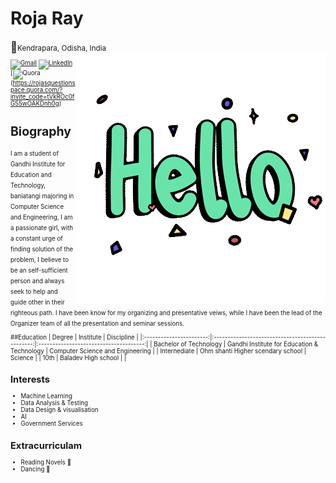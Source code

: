 <h1>Roja Ray</h1>
<Big>📍</Big><small>Kendrapara, Odisha, India<small>

<img src="https://github.com/Roja-Ray/Roja-Ray/blob/6e537bb1c7e29bb9aba6630ae0b2be98a9e49ee7/472108440_HELLO_STICKER_400px.gif" align="right">

[![Gmail](https://img.shields.io/badge/Gmail-D14836?style=for-the-badge&logo=gmail&logoColor=white)](mailto:roja.ray18@gmail.com)
[![LinkedIn](https://img.shields.io/badge/linkedin-%230077B5.svg?style=for-the-badge&logo=linkedin&logoColor=white)]()
[![Quora](https://img.shields.io/badge/Quora-style=for-the-badge&logo=linkedin&logoColor=white)(https://rojasquestionspace.quora.com/?invite_code=tVkROc0fG55wOAKDnh0g)

<h1> Biography </h1>
I am a student of Gandhi Institute for Education and Technology, baniatangi majoring in Computer Science and Engineering, I am a passionate girl, with a constant urge of finding solution of the problem, I believe to be an self-sufficient person and always seek to help and guide other in their righteous path. I have been know for my organizing and presentative veiws, while I have been the lead of the Organizer team of all the presentation and seminar sessions.

##Education
|          Degree         |                  Institute                       |              Discipline                |
|:-----------------------:|:------------------------------------------------:|:--------------------------------------:|
| Bachelor of Technology  | Gandhi Institute for Education & Technology      | Computer Science and Engineering       |
|      Internediate       | Ohm shanti Higher scendary school                                                 |               Science                  |
|          10th           |  Baladev High school                                                |                                        |


## Interests
* Machine Learning
* Data Analysis & Testing
* Data Design & visualisation
* AI
* Government Services


## Extracurriculam 
* Reading Novels 📖
* Dancing 💃

